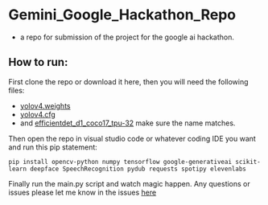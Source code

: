 # Gemini_Google_Hackathon_Repo
- a repo for submission of the project for the google ai hackathon.

## How to run:
First clone the repo or download it here, then you will need the following files:
- [yolov4.weights](https://github.com/AlexeyAB/darknet/releases/download/darknet_yolo_v3_optimal/yolov4.weights)
- [yolov4.cfg](https://github.com/AlexeyAB/darknet/releases/download/darknet_yolo_v3_optimal/yolov4.cfg)
- and [efficientdet_d1_coco17_tpu-32](https://github.com/tensorflow/models/blob/master/research/object_detection/g3doc/tf2_detection_zoo.md?plain=1) make sure the name matches.

Then open the repo in visual studio code or whatever coding IDE you want and run this pip statement:
```
pip install opencv-python numpy tensorflow google-generativeai scikit-learn deepface SpeechRecognition pydub requests spotipy elevenlabs
```
Finally run the main.py script and watch magic happen. Any questions or issues please let me know in the issues [here](https://github.com/TDWolff/Gemini_Google_Hackathon_Repo/issues)
